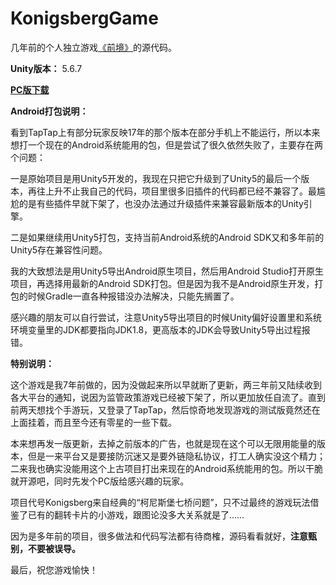 # KonigsbergGame

几年前的个人独立游戏[《前境》](https://www.taptap.cn/app/55241)的源代码。

**Unity版本：** 5.6.7

[**PC版下载**](https://github.com/guigui17f/KonigsbergGame/releases/download/v1.3.0/Konigsberg_PC.zip)

**Android打包说明：**

看到TapTap上有部分玩家反映17年的那个版本在部分手机上不能运行，所以本来想打一个现在的Android系统能用的包，但是尝试了很久依然失败了，主要存在两个问题：

一是原始项目是用Unity5开发的，我现在只把它升级到了Unity5的最后一个版本，再往上升不止我自己的代码，项目里很多旧插件的代码都已经不兼容了。最尴尬的是有些插件早就下架了，也没办法通过升级插件来兼容最新版本的Unity引擎。

二是如果继续用Unity5打包，支持当前Android系统的Android SDK又和多年前的Unity5存在兼容性问题。

我的大致想法是用Unity5导出Android原生项目，然后用Android Studio打开原生项目，再选择用最新的Android SDK打包。但是因为我不是Android原生开发，打包的时候Gradle一直各种报错没办法解决，只能先搁置了。

感兴趣的朋友可以自行尝试，注意Unity5导出项目的时候Unity偏好设置里和系统环境变量里的JDK都要指向JDK1.8，更高版本的JDK会导致Unity5导出过程报错。

**特别说明：**

这个游戏是我7年前做的，因为没做起来所以早就断了更新，两三年前又陆续收到各大平台的通知，说因为监管政策游戏已经被下架了，所以更加放任自流了。直到前两天想找个手游玩，又登录了TapTap，然后惊奇地发现游戏的测试版竟然还在上面挂着，而且至今还有零星的一些下载。

本来想再发一版更新，去掉之前版本的广告，也就是现在这个可以无限用能量的版本，但是一来平台又是要接防沉迷又是要外链隐私协议，打工人确实没这个精力；二来我也确实没能用这个上古项目打出来现在的Android系统能用的包。所以干脆就开源吧，同时先发个PC版给感兴趣的玩家。

项目代号Konigsberg来自经典的“柯尼斯堡七桥问题”，只不过最终的游戏玩法借鉴了已有的翻转卡片的小游戏，跟图论没多大关系就是了……

因为是多年前的项目，很多做法和代码写法都有待商榷，源码看看就好，**注意甄别，不要被误导。**

最后，祝您游戏愉快！
